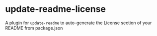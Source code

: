 # update-readme-license
A plugin for `update-readme` to auto-generate the License section of your README from package.json
